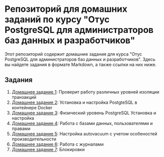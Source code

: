 # Репозиторий для домашних заданий по курсу "Отус PostgreSQL для администраторов баз данных и разработчиков"

Этот репозиторий содержит домашние задания для курса "Отус PostgreSQL для администраторов баз данных и разработчиков". Здесь вы найдете задания в формате Markdown, а также ссылки на них ниже.

## Задания

1. [Домашнее задание 1](HomeWork/Homework_1.md): Проверит работу различных уровней изоляции транзакций
2. [Домашнее задание 2](HomeWork/Homework_2.md): Установка и настройка PostgteSQL в контейнере Docker
3. [Домашнее задание 3](HomeWork/Homework_3.md): Физический уровень PostgreSQL Установка и настройка 
4. [Домашнее задание 4](HomeWork/Homework_4.md): Работа с базами данных, пользователями и правами
5. [Домашнее задание 5](HomeWork/Homework_5.md): Настройка autovacuum с учетом особеностей производительности
6. [Домашнее задание 6](HomeWork/Homework_6.md): Работа с журналами
7. [Домашнее задание 7](HomeWork/Homework_7.md): Блокировки 
